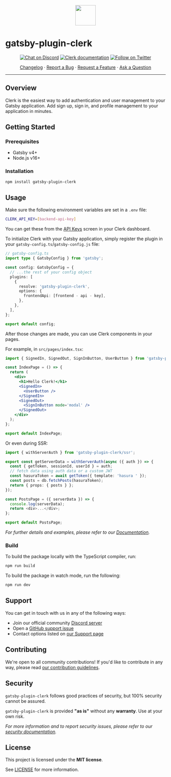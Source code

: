 <p align="center">
  <a href="https://clerk.dev?utm_source=github&utm_medium=gatsby_plugin_clerk" target="_blank" rel="noopener noreferrer">
    <img src="https://images.clerk.dev/static/logo-light-mode-400x400.png" height="64">
  </a>
  <br />
</p>

# gatsby-plugin-clerk

<div align="center">

[![Chat on Discord](https://img.shields.io/discord/856971667393609759.svg?logo=discord)](https://discord.com/invite/b5rXHjAg7A)
[![Clerk documentation](https://img.shields.io/badge/documentation-clerk-green.svg)](https://clerk.dev/docs?utm_source=github&utm_medium=gatsby_plugin_clerk)
[![Follow on Twitter](https://img.shields.io/twitter/follow/ClerkDev?style=social)](https://twitter.com/intent/follow?screen_name=ClerkDev)

[Changelog](https://github.com/clerkinc/javascript/blob/main/packages/gatsby-plugin-clerk/CHANGELOG.md)
·
[Report a Bug](https://github.com/clerkinc/javascript/issues/new?assignees=&labels=bug&template=bug_report.md&title=Bug%3A+)
·
[Request a Feature](https://github.com/clerkinc/javascript/issues/new?assignees=&labels=enhancement&template=feature_request.md&title=Feature%3A+)
·
[Ask a Question](https://github.com/clerkinc/javascript/issues/new?assignees=&labels=question&template=ask_a_question.md&title=Support%3A+)

</div>

---

## Overview

Clerk is the easiest way to add authentication and user management to your Gatsby application. Add sign up, sign in, and profile management to your application in minutes.

## Getting Started

### Prerequisites

- Gatsby v4+
- Node.js v16+

### Installation

```sh
npm install gatsby-plugin-clerk
```

## Usage

Make sure the following environment variables are set in a `.env` file:

```sh
CLERK_API_KEY=[backend-api-key]
```

You can get these from the [API Keys](https://dashboard.clerk.dev/last-active?path=api-keys) screen in your Clerk dashboard.

To initialize Clerk with your Gatsby application, simply register the plugin in your `gatsby-config.ts`/`gatsby-config.js` file:

```ts
// gatsby-config.ts
import type { GatsbyConfig } from 'gatsby';

const config: GatsbyConfig = {
  // ...the rest of your config object
  plugins: [
    {
      resolve: 'gatsby-plugin-clerk',
      options: {
        frontendApi: [frontend - api - key],
      },
    },
  ],
};

export default config;
```

After those changes are made, you can use Clerk components in your pages.

For example, in `src/pages/index.tsx`:

```jsx
import { SignedIn, SignedOut, SignInButton, UserButton } from 'gatsby-plugin-clerk';

const IndexPage = () => {
  return (
    <div>
      <h1>Hello Clerk!</h1>
      <SignedIn>
        <UserButton />
      </SignedIn>
      <SignedOut>
        <SignInButton mode='modal' />
      </SignedOut>
    </div>
  );
};

export default IndexPage;
```

Or even during SSR:

```ts
import { withServerAuth } from 'gatsby-plugin-clerk/ssr';

export const getServerData = withServerAuth(async ({ auth }) => {
  const { getToken, sessionId, userId } = auth;
  // fetch data using auth data or a custom JWT
  const hasuraToken = await getToken({ template: 'hasura ' });
  const posts = db.fetchPosts(hasuraToken);
  return { props: { posts } };
});

const PostsPage = ({ serverData }) => {
  console.log(serverData);
  return <div>...</div>;
};

export default PostsPage;
```

_For further details and examples, please refer to our [Documentation](https://clerk.dev/docs/get-started/gatsby?utm_source=github&utm_medium=gatsby_plugin_clerk)._

### Build

To build the package locally with the TypeScript compiler, run:

```sh
npm run build
```

To build the package in watch mode, run the following:

```sh
npm run dev
```

## Support

You can get in touch with us in any of the following ways:

- Join our official community [Discord server](https://discord.com/invite/b5rXHjAg7A)
- Open a [GitHub support issue](https://github.com/clerkinc/javascript/issues/new?assignees=&labels=question&template=ask_a_question.md&title=Support%3A+)
- Contact options listed on [our Support page](https://clerk.dev/support?utm_source=github&utm_medium=gatsby_plugin_clerk)

## Contributing

We're open to all community contributions! If you'd like to contribute in any way, please read [our contribution guidelines](https://github.com/clerkinc/javascript/blob/main/packages/gatsby-plugin-clerk/docs/CONTRIBUTING.md).

## Security

`gatsby-plugin-clerk` follows good practices of security, but 100% security cannot be assured.

`gatsby-plugin-clerk` is provided **"as is"** without any **warranty**. Use at your own risk.

_For more information and to report security issues, please refer to our [security documentation](https://github.com/clerkinc/javascript/blob/main/packages/gatsby-plugin-clerk/docs/SECURITY.md)._

## License

This project is licensed under the **MIT license**.

See [LICENSE](https://github.com/clerkinc/javascript/blob/main/packages/gatsby-plugin-clerk/LICENSE) for more information.
